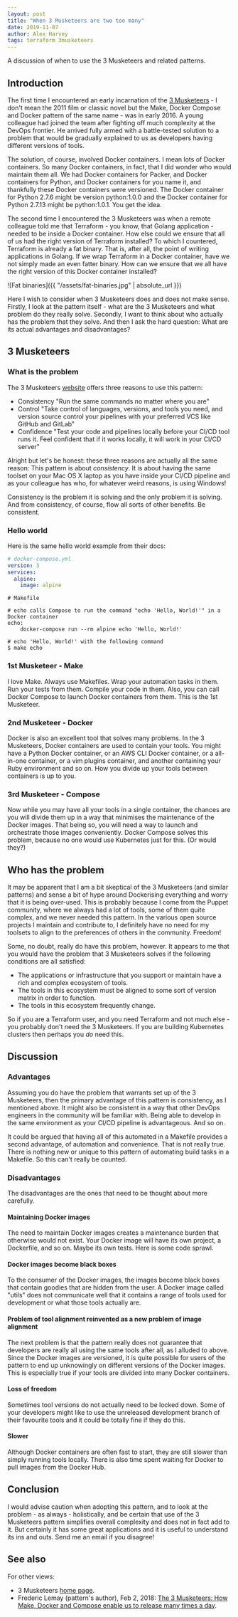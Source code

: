```yaml
---
layout: post
title: "When 3 Musketeers are two too many"
date: 2019-11-07
author: Alex Harvey
tags: terraform 3musketeers
---
```


A discussion of when to use the 3 Musketeers and related patterns.

## Introduction

The first time I encountered an early incarnation of the [3 Musketeers](https://3musketeers.io) - I don't mean the 2011 film or classic novel but the Make, Docker Compose and Docker pattern of the same name - was in early 2016. A young colleague had joined the team after fighting off much complexity at the DevOps frontier. He arrived fully armed with a battle-tested solution to a problem that would be gradually explained to us as developers having different versions of tools.

The solution, of course, involved Docker containers. I mean lots of Docker containers. So many Docker containers, in fact, that I did wonder who would maintain them all. We had Docker containers for Packer, and Docker containers for Python, and Docker containers for you name it, and thankfully these Docker containers were versioned. The Docker container for Python 2.7.6 might be version python:1.0.0 and the Docker container for Python 2.7.13 might be python:1.0.1. You get the idea.

The second time I encountered the 3 Musketeers was when a remote colleague told me that Terraform - you know, that Golang application - needed to be inside a Docker container. How else could we ensure that all of us had the right version of Terraform installed? To which I countered, Terraform is already a fat binary. That is, after all, the point of writing applications in Golang. If we wrap Terraform in a Docker container, have we not simply made an even fatter binary. How can we ensure that we all have the right version of this Docker container installed?

![Fat binaries]({{ "/assets/fat-binaries.jpg" | absolute_url }})

Here I wish to consider when 3 Musketeers does and does not make sense. Firstly, I look at the pattern itself - what are the 3 Musketeers and what problem do they really solve. Secondly, I want to think about who actually has the problem that they solve. And then I ask the hard question: What are its actual advantages and disadvantages?

## 3 Musketeers

### What is the problem

The 3 Musketeers [website](https://3musketeers.io/) offers three reasons to use this pattern:

- Consistency "Run the same commands no matter where you are"
- Control "Take control of languages, versions, and tools you need, and version source control your pipelines with your preferred VCS like GitHub and GitLab"
- Confidence "Test your code and pipelines locally before your CI/CD tool runs it. Feel confident that if it works locally, it will work in your CI/CD server"

Alright but let's be honest: these three reasons are actually all the same reason: This pattern is about _consistency_. It is about having the same toolset on your Mac OS X laptop as you have inside your CI/CD pipeline and as your colleague has who, for whatever weird reasons, is using Windows!

Consistency is the problem it is solving and the only problem it is solving. And from consistency, of course, flow all sorts of other benefits. Be consistent.

### Hello world

Here is the same hello world example from their docs:

```yaml
# docker-compose.yml
version: 3
services:
  alpine:
    image: alpine
```

```make
# Makefile

# echo calls Compose to run the command "echo 'Hello, World!'" in a Docker container
echo:
	docker-compose run --rm alpine echo 'Hello, World!'
```

```text
# echo 'Hello, World!' with the following command
$ make echo
```

### 1st Musketeer - Make

I love Make. Always use Makefiles. Wrap your automation tasks in them. Run your tests from them. Compile your code in them. Also, you can call Docker Compose to launch Docker containers from them. This is the 1st Musketeer.

### 2nd Musketeer - Docker

Docker is also an excellent tool that solves many problems. In the 3 Musketeers, Docker containers are used to contain your tools. You might have a Python Docker container, or an AWS CLI Docker container, or a all-in-one container, or a vim plugins container, and another containing your Ruby environment and so on. How you divide up your tools between containers is up to you.

### 3rd Musketeer - Compose

Now while you may have all your tools in a single container, the chances are you will divide them up in a way that minimises the maintenance of the Docker images. That being so, you will need a way to launch and orchestrate those images conveniently. Docker Compose solves this problem, because no one would use Kubernetes just for this. (Or would they?)

## Who has the problem

It may be apparent that I am a bit skeptical of the 3 Musketeers (and similar patterns) and sense a bit of hype around Dockerising everything and worry that it is being over-used. This is probably because I come from the Puppet community, where we always had a lot of tools, some of them quite complex, and we never needed this pattern. In the various open source projects I maintain and contribute to, I definitely have no need for my toolsets to align to the preferences of others in the community. Freedom!

Some, no doubt, really do have this problem, however. It appears to me that you would have the problem that 3 Musketeers solves if the following conditions are all satisfied:

- The applications or infrastructure that you support or maintain have a rich and complex ecosystem of tools.
- The tools in this ecosystem must be aligned to some sort of version matrix in order to function.
- The tools in this ecosystem frequently change.

So if you are a Terraform user, and you need Terraform and not much else - you probably don't need the 3 Musketeers. If you are building Kubernetes clusters then perhaps you _do_ need this.

## Discussion

### Advantages

Assuming you do have the problem that warrants set up of the 3 Musketeers, then the primary advantage of this pattern is consistency, as I mentioned above. It might also be consistent in a way that other DevOps engineers in the community will be familiar with. Being able to develop in the same environment as your CI/CD pipeline is advantageous. And so on.

It could be argued that having all of this automated in a Makefile provides a second advantage, of automation and convenience. That is not really true. There is nothing new or unique to this pattern of automating build tasks in a Makefile. So this can't really be counted.

### Disadvantages

The disadvantages are the ones that need to be thought about more carefully. 

#### Maintaining Docker images

The need to maintain Docker images creates a maintenance burden that otherwise would not exist. Your Docker image will have its own project, a Dockerfile, and so on. Maybe its own tests. Here is some code sprawl.

#### Docker images become black boxes

To the consumer of the Docker images, the images become black boxes that contain goodies that are hidden from the user. A Docker image called "utils" does not communicate well that it contains a range of tools used for development or what those tools actually are.

#### Problem of tool alignment reinvented as a new problem of image alignment

The next problem is that the pattern really does not guarantee that developers are really all using the same tools after all, as I alluded to above. Since the Docker images are versioned, it is quite possible for users of the pattern to end up unknowingly on different versions of the Docker images. This is especially true if your tools are divided into many Docker containers.

#### Loss of freedom

Sometimes tool versions do not actually need to be locked down. Some of your developers might like to use the unreleased development branch of their favourite tools and it could be totally fine if they do this.

#### Slower

Although Docker containers are often fast to start, they are still slower than simply running tools locally. There is also time spent waiting for Docker to pull images from the Docker Hub.

## Conclusion

I would advise caution when adopting this pattern, and to look at the problem - as always - holistically, and be certain that use of the 3 Musketeers pattern simplifies overall complexity and does not in fact add to it. But certainly it has some great applications and it is useful to understand its ins and outs. Send me an email if you disagree!

## See also

For other views:

- 3 Musketeers [home page](https://3musketeers.io).
- Frederic Lemay (pattern's author), Feb 2, 2018: [The 3 Musketeers: How Make, Docker and Compose enable us to release many times a day](https://amaysim.engineering/the-3-musketeers-how-make-docker-and-compose-enable-us-to-release-many-times-a-day-e92ca816ef17).
